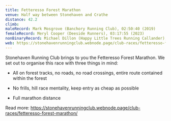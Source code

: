 ```yaml
---
title: Fetteresso Forest Marathon
venue: Half way between Stonehaven and Crathe
distance: 42.2
climb: 
maleRecord: Mark Mosgrove (Banchory Running Club), 02:50:40 (2019)
femaleRecord: Meryl Cooper (Deeside Runners), 03:17:55 (2023)
nonBinaryRecord: Michael Dillon (Happy Little Trees Running Callander), 03:54:50 (2023)
web: https://stonehavenrunningclub.webnode.page/club-races/fetteresso-forest-marathon/
---
```


Stonehaven Running Club brings to you the Fetteresso Forest
Marathon. We set out to organise this race with three things in mind:

* All on forest tracks, no roads, no road crossings, entire route contained within the forest

* No frills, hill race mentality, keep entry as cheap as possible

* Full marathon distance


Read more: https://stonehavenrunningclub.webnode.page/club-races/fetteresso-forest-marathon/
